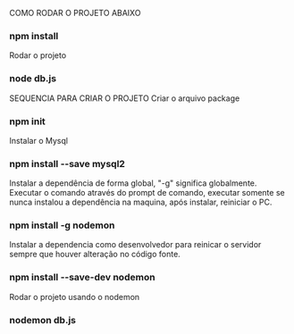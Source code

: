 COMO RODAR O PROJETO ABAIXO
### npm install

Rodar o projeto
### node db.js

SEQUENCIA PARA CRIAR O PROJETO
Criar o arquivo package
### npm init

Instalar o Mysql
### npm install --save mysql2

Instalar a dependência de forma global, "-g" significa globalmente. Executar o comando através do prompt de comando, executar somente se nunca instalou a dependência na maquina, após instalar, reiniciar o PC.

### npm install -g nodemon

Instalar a dependencia como desenvolvedor para reinicar o servidor sempre que houver alteração no código fonte.

### npm install --save-dev nodemon

Rodar o projeto usando o nodemon
### nodemon db.js